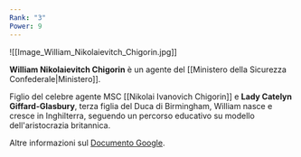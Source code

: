 ```yaml
---
Rank: "3"
Power: 9
---
```

![[Image_William_Nikolaievitch_Chigorin.jpg]]

**William Nikolaievitch Chigorin** è un agente del [[Ministero della Sicurezza Confederale|Ministero]].

Figlio del celebre agente MSC [[Nikolai Ivanovich Chigorin]] e **Lady Catelyn Giffard-Glasbury**, terza figlia del Duca di Birmingham, William nasce e cresce in Inghilterra, seguendo un percorso educativo su modello dell'aristocrazia britannica.

Altre informazioni sul [Documento Google](https://docs.google.com/document/d/1loGEQOYh8mRffnMFXiHBOKV0q7OMs2rsXoyr-sZn0hc/edit?tab=t.0#heading=h.r2tccx5twj30).
